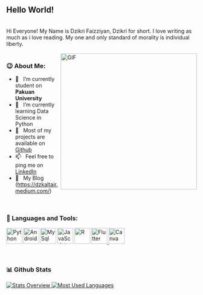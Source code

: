 ## Hello World!

<br/>
Hi Everyone!
My Name is Dzikri Faizziyan, Dzikri for short. I love writing as much as i love reading.
My one and only standard of morality is individual liberty.

<br/>
<br/>
<img align="right" alt="GIF" src="https://user-images.githubusercontent.com/77670512/136667746-b61b3752-caff-4210-8826-e068b50e3890.png" width="360px"/>
  
  
### 😉 About Me:

- 🔭 &nbsp; I’m currently student on **Pakuan University**
- 🌱 &nbsp; I’m currently learning Data Science in Python
- 🧩 &nbsp; Most of my projects are available on [Github](https://github.com/DzikriEl?tab=repositories)
- 📫 &nbsp; Feel free to ping me on [LinkedIn](https://www.linkedin.com/in/dzikri-faizziyan-9b4796202/)
- 📝 &nbsp; My Blog (https://dzkaltair.medium.com/)
<br>


### 🔨 Languages and Tools:

<a href="https://www.python.org" target="_blank"><img align="left" alt="Python" height ="42px" src="https://raw.githubusercontent.com/herrr14/icons/master/language_and_tools/square/python/python.svg"></a>
<a href="https://developer.android.com" target="_blank"> <img align="left" alt="Android" height ="42px" src="https://raw.githubusercontent.com/herrr14/icons/master/language_and_tools/square/android/android.svg"> </a>
<a href="https://www.mysql.com/" target="_blank"> <img align="left" src="https://user-images.githubusercontent.com/77670512/136668149-0bf80dc8-8fda-4621-86ec-5358805c5bc0.png" alt="MySql" height ="42px"/> </a>
<a href="https://developer.mozilla.org/en-US/docs/Web/JavaScript" target="_blank"> <img align="left" alt="JavaScript" height ="42px"  src="https://raw.githubusercontent.com/herrr14/icons/master/language_and_tools/square/javascript/javascript.svg"> </a>
<a href="https://www.r-project.org/" target="_blank"> <img align="left" alt="R" height ="42px" src="https://user-images.githubusercontent.com/77670512/136668159-d4d53a04-6b5f-476c-87ab-36be8295bc6d.png"></a>
<a href="https://flutter.dev/" target="_blank"> <img src="https://user-images.githubusercontent.com/77670512/136668229-a6753b29-47b1-4a42-b038-49fd69a3ab1e.jpg" alt="Flutter" height='42px'/> </a>
<a href="https://www.canva.com/" target="_blank"> <img src="https://user-images.githubusercontent.com/77670512/136668267-587a7be0-a319-4b1b-a3c1-7b9de779e11b.jpg" alt="Canva" height='42px'/> </a>

<br>

### 📊 Github Stats

<a href='https://github.com/DzikriEl/github-stats'>
  
![Stats Overview](https://github.com/DzikriEl/github-stats/blob/master/generated/overview.svg)
![Most Used Languages](https://github.com/DzikriE/github-stats/blob/master/generated/languages.svg)
</a>
<br>
